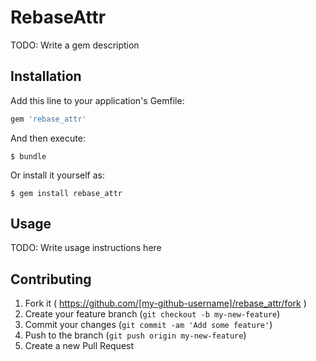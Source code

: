 # RebaseAttr

TODO: Write a gem description

## Installation

Add this line to your application's Gemfile:

```ruby
gem 'rebase_attr'
```

And then execute:

    $ bundle

Or install it yourself as:

    $ gem install rebase_attr

## Usage

TODO: Write usage instructions here

## Contributing

1. Fork it ( https://github.com/[my-github-username]/rebase_attr/fork )
2. Create your feature branch (`git checkout -b my-new-feature`)
3. Commit your changes (`git commit -am 'Add some feature'`)
4. Push to the branch (`git push origin my-new-feature`)
5. Create a new Pull Request

